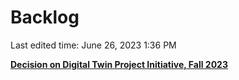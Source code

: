 # Backlog

Last edited time: June 26, 2023 1:36 PM

[****Decision on Digital Twin Project Initiative, Fall 2023****](Backlog%20ccc3cd7b0b124ebd9d206f1eb32b8d50/Decision%20on%20Digital%20Twin%20Project%20Initiative,%20Fall%20%201c9e2f80e99c471daab8fe08416954f8.md)